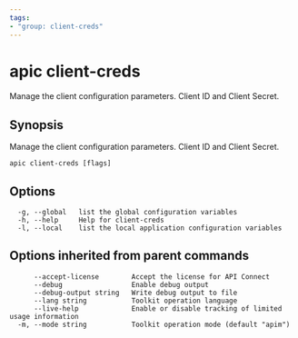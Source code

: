 ```yaml
---
tags:
- "group: client-creds"
---
```

# apic client-creds

Manage the client configuration parameters. Client ID and Client Secret.

## Synopsis

Manage the client configuration parameters. Client ID and Client Secret.

```
apic client-creds [flags]
```

## Options

```
  -g, --global   list the global configuration variables
  -h, --help     Help for client-creds
  -l, --local    list the local application configuration variables
```

## Options inherited from parent commands

```
      --accept-license        Accept the license for API Connect
      --debug                 Enable debug output
      --debug-output string   Write debug output to file
      --lang string           Toolkit operation language
      --live-help             Enable or disable tracking of limited usage information
  -m, --mode string           Toolkit operation mode (default "apim")
```
